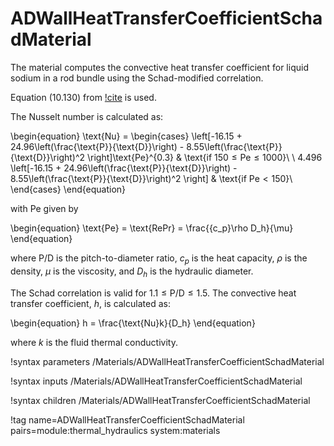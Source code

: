 # ADWallHeatTransferCoefficientSchadMaterial

The material computes the convective heat transfer coefficient for liquid sodium in a rod bundle using the Schad-modified correlation.

Equation (10.130) from [!cite](todreas2021nuclear) is used.

The Nusselt number is calculated as:

\begin{equation}
  \text{Nu} = \begin{cases}
      \left[-16.15 + 24.96\left(\frac{\text{P}}{\text{D}}\right) - 8.55\left(\frac{\text{P}}{\text{D}}\right)^2 \right]\text{Pe}^{0.3} & \text{if $150 \leq \text{Pe} \leq 1000$}\\
      \\
      4.496 \left[-16.15 + 24.96\left(\frac{\text{P}}{\text{D}}\right) - 8.55\left(\frac{\text{P}}{\text{D}}\right)^2 \right] & \text{if $\text{Pe}<150$}\\
    \end{cases}
\end{equation}

with Pe given by

\begin{equation}
  \text{Pe} = \text{RePr} = \frac{{c_p}\rho D_h}{\mu}
\end{equation}

where P/D is the pitch-to-diameter ratio, $c_p$ is the heat capacity, $\rho$ is the density, $\mu$ is the viscosity, and $D_h$ is the hydraulic diameter.

The Schad correlation is valid for $1.1\leq \text{P/D} \leq 1.5$. The convective heat transfer coefficient, $h$, is calculated as:

\begin{equation}
  h = \frac{\text{Nu}k}{D_h}
\end{equation}

where $k$ is the fluid thermal conductivity.

!syntax parameters /Materials/ADWallHeatTransferCoefficientSchadMaterial

!syntax inputs /Materials/ADWallHeatTransferCoefficientSchadMaterial

!syntax children /Materials/ADWallHeatTransferCoefficientSchadMaterial

!tag name=ADWallHeatTransferCoefficientSchadMaterial pairs=module:thermal_hydraulics system:materials
